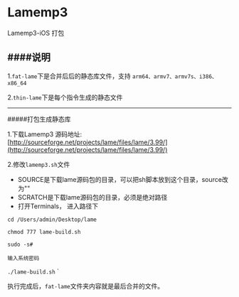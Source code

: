 # Lamemp3
Lamemp3-iOS 打包

####说明
-------
1.`fat-lame`下是合并后后的静态库文件，支持 `arm64、armv7、armv7s、i386、x86_64`

2.`thin-lame`下是每个指令生成的静态文件


-------
#####打包生成静态库


1.下载Lamemp3 源码地址:[http://sourceforge.net/projects/lame/files/lame/3.99/](http://sourceforge.net/projects/lame/files/lame/3.99/)

2.修改`lamemp3.sh`文件
  * SOURCE是下载lame源码包的目录，可以把sh脚本放到这个目录，source改为""
  * SCRATCH是下载lame源码包的目录，必须是绝对路径
  * 打开Terminals， 进入路径下 

`cd /Users/admin/Desktop/lame `

`chmod 777 lame-build.sh`

`sudo -s# `

 `输入系统密码`

 `./lame-build.sh`
`

执行完成后，`fat-lame`文件夹内容就是最后合并的文件。
